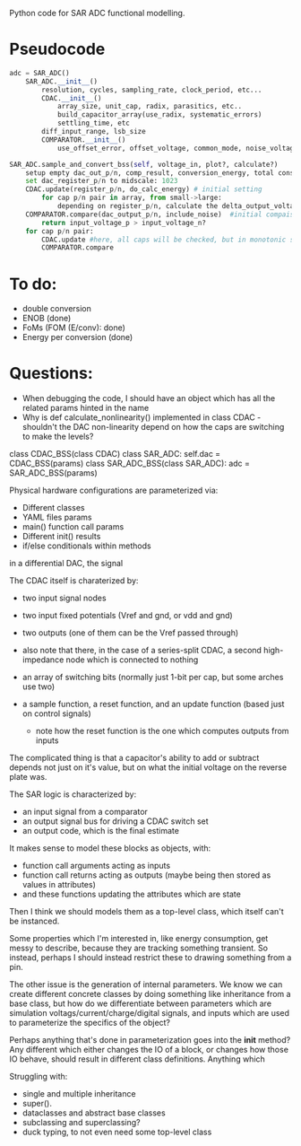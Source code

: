 Python code for SAR ADC functional modelling.

# Pseudocode
```python
adc = SAR_ADC()
    SAR_ADC.__init__()
        resolution, cycles, sampling_rate, clock_period, etc...
        CDAC.__init__()
            array_size, unit_cap, radix, parasitics, etc..
            build_capacitor_array(use_radix, systematic_errors)
            settling_time, etc
        diff_input_range, lsb_size
        COMPARATOR.__init__()
            use_offset_error, offset_voltage, common_mode, noise_voltage

SAR_ADC.sample_and_convert_bss(self, voltage_in, plot?, calculate?)
    setup empty dac_out_p/n, comp_result, conversion_energy, total consumed charge, 
    set dac_register_p/n to midscale: 1023
    CDAC.update(register_p/n, do_calc_energy) # initial setting
        for cap p/n pair in array, from small->large:
            depending on register_p/n, calculate the delta_output_voltage_p/n
    COMPARATOR.compare(dac_output_p/n, include_noise)  #initial compaision
        return input_voltage_p > input_voltage_n?
    for cap p/n pair:
        CDAC.update #here, all caps will be checked, but in monotonic switching only one will change
        COMPARATOR.compare
```

# To do:
- double conversion
- ENOB (done)
- FoMs (FOM (E/conv): done)
- Energy per conversion (done)

# Questions:

- When debugging the code, I should have an object which has all the related params hinted in the name
- Why is def calculate_nonlinearity() implemented in class CDAC - shouldn't the DAC non-linearity depend on how the caps are switching to make the levels?

class CDAC_BSS(class CDAC)
class SAR_ADC:
    self.dac = CDAC_BSS(params) 
class SAR_ADC_BSS(class SAR_ADC):
adc = SAR_ADC_BSS(params)


Physical hardware configurations are parameterized via:
- Different classes
- YAML files params
- main() function call params
- Different init() results
- if/else conditionals within methods


in a differential DAC, the signal


The CDAC itself is charaterized by:
- two input signal nodes
- two input fixed potentials (Vref and gnd, or vdd and gnd)
- two outputs (one of them can be the Vref passed through)
- also note that there, in the case of a series-split CDAC, a second high-impedance node which is connected to nothing
- an array of switching bits (normally just 1-bit per cap, but some arches use two)

- a sample function, a reset function, and an update function (based just on control signals)
	- note how the reset function is the one which computes outputs from inputs

The complicated thing is that a capacitor's ability to add or subtract depends not just on it's value, but on what the initial voltage on the reverse plate was.


The SAR logic is characterized by:
- an input signal from a comparator
- an output signal bus for driving a CDAC switch set
- an output code, which is the final estimate




It makes sense to model these blocks as objects, with:
- function call arguments acting as inputs
- function call returns acting as outputs (maybe being then stored as values in attributes)
- and these functions updating the attributes which are state

Then I think we should models them as a top-level class, which itself can't be instanced.



Some properties which I'm interested in, like energy consumption, get messy to describe, because they are tracking something transient. So instead, perhaps I should instead restrict these to drawing something from a pin.

The other issue is the generation of internal parameters. We know we can create different concrete classes by doing something like inheritance from a base class, but how do we differentiate between parameters which are simulation voltags/current/charge/digital signals, and inputs which are used to parameterize the specifics of the object?

Perhaps anything that's done in parameterization goes into the __init__ method?
Any different which either changes the IO of a block, or changes how those IO behave, should result in different class definitions.
Anything which 

Struggling with:
- single and multiple inheritance
- super().
- dataclasses and abstract base classes
- subclassing and superclassing?
- duck typing, to not even need some top-level class
